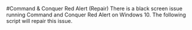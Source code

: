 #Command & Conquer Red Alert (Repair)
There is a black screen issue running Command and Conquer Red Alert on Windows 10.  The following script will repair this issue. 
